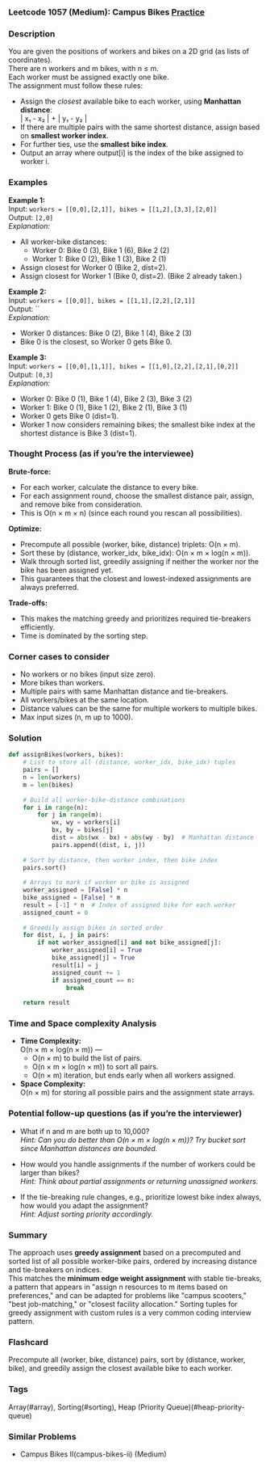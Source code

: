 ### Leetcode 1057 (Medium): Campus Bikes [Practice](https://leetcode.com/problems/campus-bikes)

### Description  
You are given the positions of workers and bikes on a 2D grid (as lists of coordinates).  
There are n workers and m bikes, with n ≤ m.  
Each worker must be assigned exactly one bike.  
The assignment must follow these rules:
- Assign the *closest* available bike to each worker, using **Manhattan distance**:  
  | x₁ - x₂ | + | y₁ - y₂ |
- If there are multiple pairs with the same shortest distance, assign based on **smallest worker index**.
- For further ties, use the **smallest bike index**.
- Output an array where output[i] is the index of the bike assigned to worker i.

### Examples  

**Example 1:**  
Input: `workers = [[0,0],[2,1]], bikes = [[1,2],[3,3],[2,0]]`  
Output: `[2,0]`  
*Explanation:*
- All worker-bike distances:
    - Worker 0: Bike 0 (3), Bike 1 (6), Bike 2 (2)
    - Worker 1: Bike 0 (2), Bike 1 (3), Bike 2 (1)
- Assign closest for Worker 0 (Bike 2, dist=2).
- Assign closest for Worker 1 (Bike 0, dist=2). (Bike 2 already taken.)

**Example 2:**  
Input: `workers = [[0,0]], bikes = [[1,1],[2,2],[2,1]]`  
Output: ``  
*Explanation:*
- Worker 0 distances: Bike 0 (2), Bike 1 (4), Bike 2 (3)
- Bike 0 is the closest, so Worker 0 gets Bike 0.

**Example 3:**  
Input: `workers = [[0,0],[1,1]], bikes = [[1,0],[2,2],[2,1],[0,2]]`  
Output: `[0,3]`  
*Explanation:*
- Worker 0: Bike 0 (1), Bike 1 (4), Bike 2 (3), Bike 3 (2)
- Worker 1: Bike 0 (1), Bike 1 (2), Bike 2 (1), Bike 3 (1)
- Worker 0 gets Bike 0 (dist=1).
- Worker 1 now considers remaining bikes; the smallest bike index at the shortest distance is Bike 3 (dist=1).

### Thought Process (as if you’re the interviewee)  
**Brute-force:**  
- For each worker, calculate the distance to every bike.
- For each assignment round, choose the smallest distance pair, assign, and remove bike from consideration.
- This is O(n × m × n) (since each round you rescan all possibilities).

**Optimize:**  
- Precompute all possible (worker, bike, distance) triplets: O(n × m).
- Sort these by (distance, worker_idx, bike_idx): O(n × m × log(n × m)).
- Walk through sorted list, greedily assigning if neither the worker nor the bike has been assigned yet.
- This guarantees that the closest and lowest-indexed assignments are always preferred.

**Trade-offs:**  
- This makes the matching greedy and prioritizes required tie-breakers efficiently.
- Time is dominated by the sorting step.

### Corner cases to consider  
- No workers or no bikes (input size zero).
- More bikes than workers.
- Multiple pairs with same Manhattan distance and tie-breakers.
- All workers/bikes at the same location.
- Distance values can be the same for multiple workers to multiple bikes.
- Max input sizes (n, m up to 1000).

### Solution

```python
def assignBikes(workers, bikes):
    # List to store all (distance, worker_idx, bike_idx) tuples
    pairs = []
    n = len(workers)
    m = len(bikes)
    
    # Build all worker-bike-distance combinations
    for i in range(n):
        for j in range(m):
            wx, wy = workers[i]
            bx, by = bikes[j]
            dist = abs(wx - bx) + abs(wy - by)  # Manhattan distance
            pairs.append((dist, i, j))
    
    # Sort by distance, then worker index, then bike index
    pairs.sort()
    
    # Arrays to mark if worker or bike is assigned
    worker_assigned = [False] * n
    bike_assigned = [False] * m
    result = [-1] * n  # Index of assigned bike for each worker
    assigned_count = 0
    
    # Greedily assign bikes in sorted order
    for dist, i, j in pairs:
        if not worker_assigned[i] and not bike_assigned[j]:
            worker_assigned[i] = True
            bike_assigned[j] = True
            result[i] = j
            assigned_count += 1
            if assigned_count == n:
                break
    
    return result
```

### Time and Space complexity Analysis  

- **Time Complexity:**  
  O(n × m × log(n × m)) — 
    - O(n × m) to build the list of pairs.
    - O(n × m × log(n × m)) to sort all pairs.
    - O(n × m) iteration, but ends early when all workers assigned.
- **Space Complexity:**  
  O(n × m) for storing all possible pairs and the assignment state arrays.

### Potential follow-up questions (as if you’re the interviewer)  

- What if n and m are both up to 10,000?  
  *Hint: Can you do better than O(n × m × log(n × m))? Try bucket sort since Manhattan distances are bounded.*

- How would you handle assignments if the number of workers could be larger than bikes?  
  *Hint: Think about partial assignments or returning unassigned workers.*

- If the tie-breaking rule changes, e.g., prioritize lowest bike index always, how would you adapt the assignment?  
  *Hint: Adjust sorting priority accordingly.*

### Summary
The approach uses **greedy assignment** based on a precomputed and sorted list of all possible worker-bike pairs, ordered by increasing distance and tie-breakers on indices.  
This matches the **minimum edge weight assignment** with stable tie-breaks, a pattern that appears in "assign n resources to m items based on preferences," and can be adapted for problems like "campus scooters," "best job-matching," or "closest facility allocation." Sorting tuples for greedy assignment with custom rules is a very common coding interview pattern.


### Flashcard
Precompute all (worker, bike, distance) pairs, sort by (distance, worker, bike), and greedily assign the closest available bike to each worker.

### Tags
Array(#array), Sorting(#sorting), Heap (Priority Queue)(#heap-priority-queue)

### Similar Problems
- Campus Bikes II(campus-bikes-ii) (Medium)